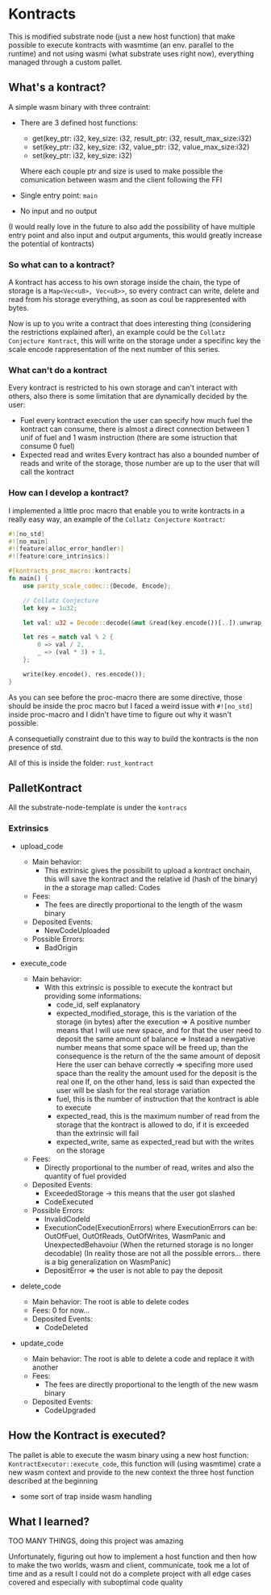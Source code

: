 # Kontracts

This is modified substrate node (just a new host function) that make possible to execute kontracts with wasmtime (an env. parallel to the runtime) and not using wasmi (what substrate uses right now), everything managed through a custom pallet.

## What's a kontract?

A simple wasm binary with three contraint:
+ There are 3 defined host functions:

    + get(key_ptr: i32, key_size: i32, result_ptr: i32, result_max_size:i32)
    + set(key_ptr: i32, key_size: i32, value_ptr: i32, value_max_size:i32)
    + set(key_ptr: i32, key_size: i32)
    
    Where each couple ptr and size is used to make possible the comunication between
    wasm and the client following the FFI
+ Single entry point: `main`
+ No input and no output 

(I would really love in the future to also add the possibility of have multiple 
entry point and also input and output arguments, this would greatly increase 
the potential of kontracts)

### So what can to a kontract?

A kontract has access to his own storage inside the chain, the type of storage 
is a `Map<Vec<u8>, Vec<u8>>`, so every contract can write, delete and read from
his storage everything, as soon as coul be rappresented with bytes.

Now is up to you write a contract that does interesting thing (considering the 
restrictions explained after), an example could be the `Collatz Conjecture Kontract`, 
this will write on the storage under a specifinc key the scale encode rappresentation 
of the next number of this series.

### What can't do a kontract

Every kontract is restricted to his own storage and can't interact with others,
also there is some limitation that are dynamically decided by the user:
+ Fuel
    every kontract execution the user can specify how much fuel the kontract 
    can consume, there is almost a direct connection between 1 unif of fuel
    and 1 wasm instruction (there are some istruction that consume 0 fuel)
+ Expected read and writes
    Every kontract has also a bounded number of reads and write of the storage,
    those number are up to the user that will call the kontract

### How can I develop a kontract?

I implemented a little proc macro that enable you to write kontracts in a really
easy way, an example of the `Collatz Conjecture Kontract`:

```rust
#![no_std]
#![no_main]
#![feature(alloc_error_handler)]
#![feature(core_intrinsics)]

#[kontracts_proc_macro::kontracts]
fn main() {
    use parity_scale_codec::{Decode, Encode};

    // Collatz Conjecture
    let key = 1u32;

    let val: u32 = Decode::decode(&mut &read(key.encode())[..]).unwrap_or(5);

    let res = match val % 2 {
        0 => val / 2,
        _ => (val * 3) + 1,
    };

    write(key.encode(), res.encode());
}
```

As you can see before the proc-macro there are some directive, those should be
inside the proc macro but I faced a weird issue with `#![no_std]` inside proc-macro
and I didn't have time to figure out why it wasn't possible.

A consequetially constraint due to this way to build the kontracts is the 
non presence of std.

All of this is inside the folder: `rust_kontract`

## PalletKontract

All the substrate-node-template is under the `kontracs`

### Extrinsics

+ upload_code
    + Main behavior:
        + This extrinsic gives the possibilit to upload a kontract onchain, this
        will save the kontract and the relative id (hash of the binary) in the a
        storage map called: Codes
    + Fees:
        + The fees are directly proportional to the length of the wasm binary
    + Deposited Events:
        + NewCodeUploaded
    + Possible Errors:
        + BadOrigin

+ execute_code
    + Main behavior:
        + With this extrinsic is possible to execute the kontract but providing some informations:
            + code_id, self explanatory
            + expected_modified_storage, this is the variation of the storage (in bytes) after the execution
                => A positive number means that I will use new space, and for that the user need to deposit the same amount of balance
                => Instead a newgative  number means that some space will be freed up, than the consequence is the return of the the same amount of deposit
                Here the user can behave correctly => specifing more used space than the reality the amount used for the deposit is the real one
                If, on the other hand, less is said than expected the user will be slash for the real storage variation
            + fuel, this is the number of instruction that the kontract is able to execute
            + expected_read, this is the maximum number of read from the storage that the kontract is allowed to do, if it is exceeded than the extrinsic will fail
            + expected_write, same as expected_read but with the writes on the storage
    + Fees:
        + Directly proportional to the number of read, writes and also the quantity of fuel provided
    + Deposited Events:
        + ExceededStorage -> this means that the user got slashed
        + CodeExecuted
    + Possible Errors:
        + InvalidCodeId
        + ExecutionCode(ExecutionErrors)
            where ExecutionErrors can be: OutOfFuel, OutOfReads, OutOfWrites, WasmPanic and UnexpectedBehavoiur (When the returned storage is no longer decodable)
            (In reality those are not all the possible errors... there is a big generalization on WasmPanic)
        + DepositError => the user is not able to pay the deposit

+ delete_code
    + Main behavior:
        The root is able to delete codes
    + Fees:
        0 for now...
    + Deposited Events:
        + CodeDeleted

+ update_code
    + Main behavior:
        The root is able to delete a code and replace it with another
    + Fees:
        + The fees are directly proportional to the length of the new wasm binary
    + Deposited Events:
        + CodeUpgraded

## How the Kontract is executed?

The pallet is able to execute the wasm binary using a new host function:
`KontractExecutor::execute_code`, this function will (using wasmtime) crate
a new wasm context and provide to the new context the three host function
described at the beginning

+ some sort of trap inside wasm handling

## What I learned?

TOO MANY THINGS, doing this project was amazing

Unfortunately, figuring out how to implement a host function and then how to make the two worlds,
wasm and client, communicate, took me a lot of time and as a result I could not do a complete project 
with all edge cases covered and especially with suboptimal code quality
